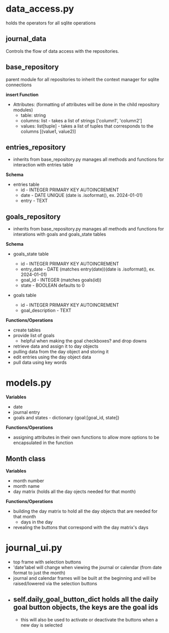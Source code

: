
# data_access.py
 holds the operators for all sqlite operations

## journal_data
 Controls the flow of data access with the repositories.


## base_repository
 parent module for all repositories to inherit the context manager for sqlite connections

 __insert Function__
 - Attributes: (formatting of attributes will be done in the child repository modules)
   - table: string
   - columns: list - takes a list of strings ['column1', 'column2']
   - values: list[tuple] - takes a list of tuples that corresponds to the columns [(value1, value2)]

## entries_repository
 - inherits from base_repository.py
 manages all methods and functions for interaction with entries table
 
 __Schema__
 - entries table
    - id - INTEGER PRIMARY KEY AUTOINCREMENT
    - date - DATE UNIQUE (date is .isoformat(), ex. 2024-01-01)
    - entry - TEXT

## goals_repository
 - inherits from base_repository.py
 manages all methods and functions for interations with goals and goals_state tables

 __Schema__
 - goals_state table
    - id - INTEGER PRIMARY KEY AUTOINCREMENT
    - entry_date - DATE (matches entry(date))(date is .isoformat(), ex. 2024-01-01)
    - goal_id - INTEGER (matches goals(id))
    - state - BOOLEAN defaults to 0

 - goals table
    - id - INTEGER PRIMARY KEY AUTOINCREMENT
    - goal_description - TEXT





 __Functions/Operations__
 - create tables
 - provide list of goals
   - helpful when making the goal checkboxes? and drop downs
 - retrieve data and assign it to day objects
 - pulling data from the day object and storing it
 - edit entries using the day object data
 - pull data using key words
  
# models.py

 __Variables__
 - date
 - journal entry
 - goals and states - dictionary {goal:[goal_id, state]}

 __Functions/Operations__
 - assigning attributes in their own functions to allow more options to be encapsulated in the function


## Month class
 __Variables__
 - month number
 - month name
 - day matrix (holds all the day ojects needed for that month)

 __Functions/Operations__
 - building the day matrix to hold all the day objects that are needed for that month
   - days in the day
 - revealing the buttons that correspond with the day matrix's days
 


# journal_ui.py

 - top frame with selection buttons
 - 'date'label will change when viewing the journal or calendar (from date format to just the month)
 - journal and calendar frames will be built at the beginning and will be raised/lowered via the selection buttons
 - self.daily_goal_button_dict holds all the daily goal button objects, the keys are the goal ids
   - 
   - this will also be used to activate or deactivate the buttons when a new day is selected
  
